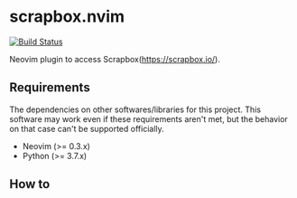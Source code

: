scrapbox.nvim
==================================================

[![Build Status](https://travis-ci.org/FGtatsuro/scrapbox.nvim.svg?branch=master)](https://travis-ci.org/FGtatsuro/scrapbox.nvim)

Neovim plugin to access Scrapbox(<https://scrapbox.io/>).

Requirements
------------

The dependencies on other softwares/libraries for this project. 
This software may work even if these requirements aren't met, but the behavior on that case can't be supported officially.

- Neovim (>= 0.3.x)
- Python (>= 3.7.x)

How to
------
